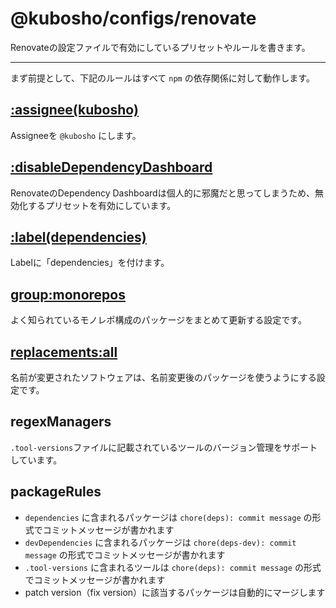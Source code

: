 # @kubosho/configs/renovate

Renovateの設定ファイルで有効にしているプリセットやルールを書きます。

---

まず前提として、下記のルールはすべて `npm` の依存関係に対して動作します。

## [:assignee(kubosho)](https://docs.renovatebot.com/presets-default/#assigneearg0)

Assigneeを `@kubosho` にします。

## [:disableDependencyDashboard](https://docs.renovatebot.com/presets-default/#disabledependencydashboard)

RenovateのDependency Dashboardは個人的に邪魔だと思ってしまうため、無効化するプリセットを有効にしています。

## [:label(dependencies)](https://docs.renovatebot.com/presets-default/#labelarg0)

Labelに「dependencies」を付けます。

## [group:monorepos](https://docs.renovatebot.com/presets-group/#groupmonorepos)

よく知られているモノレポ構成のパッケージをまとめて更新する設定です。

## [replacements:all](https://docs.renovatebot.com/presets-replacements/#replacementsall)

名前が変更されたソフトウェアは、名前変更後のパッケージを使うようにする設定です。

## regexManagers

`.tool-versions`ファイルに記載されているツールのバージョン管理をサポートしています。

## packageRules

- `dependencies` に含まれるパッケージは `chore(deps): commit message` の形式でコミットメッセージが書かれます
- `devDependencies` に含まれるパッケージは `chore(deps-dev): commit message` の形式でコミットメッセージが書かれます
- `.tool-versions` に含まれるツールは `chore(deps): commit message` の形式でコミットメッセージが書かれます
- patch version（fix version）に該当するパッケージは自動的にマージします
